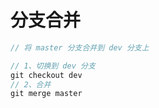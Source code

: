 # 分支合并

```js
// 将 master 分支合并到 dev 分支上

// 1、切换到 dev 分支
git checkout dev
// 2、合并
git merge master
```